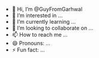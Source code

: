 - 👋 Hi, I’m @GuyFromGarhwal
- 👀 I’m interested in ...
- 🌱 I’m currently learning ...
- 💞️ I’m looking to collaborate on ...
- 📫 How to reach me ...
- 😄 Pronouns: ...
- ⚡ Fun fact: ...

<!---
GuyFromGarhwal/GuyFromGarhwal is a ✨ special ✨ repository because its `README.md` (this file) appears on your GitHub profile.
You can click the Preview link to take a look at your changes.
--->

